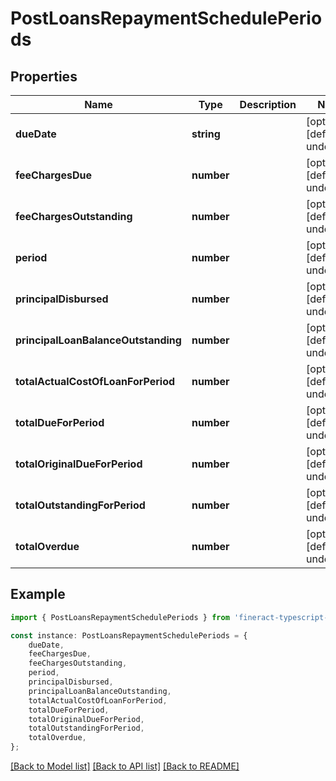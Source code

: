 # PostLoansRepaymentSchedulePeriods


## Properties

Name | Type | Description | Notes
------------ | ------------- | ------------- | -------------
**dueDate** | **string** |  | [optional] [default to undefined]
**feeChargesDue** | **number** |  | [optional] [default to undefined]
**feeChargesOutstanding** | **number** |  | [optional] [default to undefined]
**period** | **number** |  | [optional] [default to undefined]
**principalDisbursed** | **number** |  | [optional] [default to undefined]
**principalLoanBalanceOutstanding** | **number** |  | [optional] [default to undefined]
**totalActualCostOfLoanForPeriod** | **number** |  | [optional] [default to undefined]
**totalDueForPeriod** | **number** |  | [optional] [default to undefined]
**totalOriginalDueForPeriod** | **number** |  | [optional] [default to undefined]
**totalOutstandingForPeriod** | **number** |  | [optional] [default to undefined]
**totalOverdue** | **number** |  | [optional] [default to undefined]

## Example

```typescript
import { PostLoansRepaymentSchedulePeriods } from 'fineract-typescript-client';

const instance: PostLoansRepaymentSchedulePeriods = {
    dueDate,
    feeChargesDue,
    feeChargesOutstanding,
    period,
    principalDisbursed,
    principalLoanBalanceOutstanding,
    totalActualCostOfLoanForPeriod,
    totalDueForPeriod,
    totalOriginalDueForPeriod,
    totalOutstandingForPeriod,
    totalOverdue,
};
```

[[Back to Model list]](../README.md#documentation-for-models) [[Back to API list]](../README.md#documentation-for-api-endpoints) [[Back to README]](../README.md)
